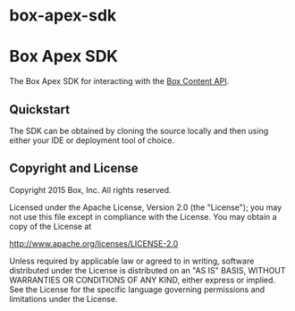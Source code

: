 # box-apex-sdk

Box Apex SDK
============

The Box Apex SDK for interacting with the 
[Box Content API](https://box-content.readme.io/).

Quickstart
----------

The SDK can be obtained by cloning the source locally and then using either your IDE or deployment tool of choice. 


Copyright and License
---------------------

Copyright 2015 Box, Inc. All rights reserved.

Licensed under the Apache License, Version 2.0 (the "License");
you may not use this file except in compliance with the License.
You may obtain a copy of the License at

   http://www.apache.org/licenses/LICENSE-2.0

Unless required by applicable law or agreed to in writing, software
distributed under the License is distributed on an "AS IS" BASIS,
WITHOUT WARRANTIES OR CONDITIONS OF ANY KIND, either express or implied.
See the License for the specific language governing permissions and
limitations under the License.
